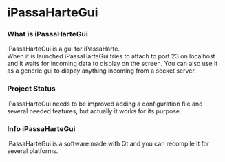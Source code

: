 # iPassaHarteGui
### What is iPassaHarteGui  
iPassaHarteGui is a gui for iPassaHarte.  
When it is launched iPassaHarteGui tries to attach to port 23 on localhost and it waits for incoming data to display on the screen.
You can also use it as a generic gui to dispay anything incoming from a socket server.
### Project Status
iPassaHarteGui needs to be improved adding a configuration file and several needed features, but actually it works for its purpose.
### Info iPassaHarteGui
iPassaHarteGui is a software made with Qt and you can recompile it for several platforms. 